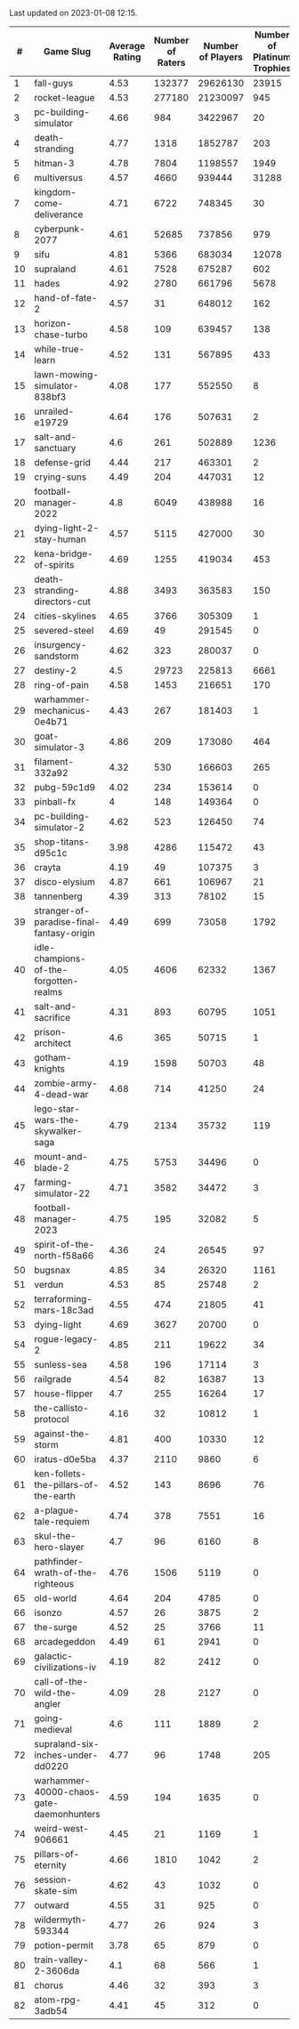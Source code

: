 Last updated on 2023-01-08 12:15.


|#|Game Slug|Average Rating|Number of Raters|Number of Players|Number of Platinum Trophies|Max Rarity (%)|
|---|---|---|---|---|---|---|
|1|fall-guys|4.53|132377|29626130|23915|9|
|2|rocket-league|4.53|277180|21230097|945|77|
|3|pc-building-simulator|4.66|984|3422967|20|48|
|4|death-stranding|4.77|1318|1852787|203|91|
|5|hitman-3|4.78|7804|1198557|1949|47|
|6|multiversus|4.57|4660|939444|31288|76|
|7|kingdom-come-deliverance|4.71|6722|748345|30|30|
|8|cyberpunk-2077|4.61|52685|737856|979|65|
|9|sifu|4.81|5366|683034|12078|96|
|10|supraland|4.61|7528|675287|602|99|
|11|hades|4.92|2780|661796|5678|89|
|12|hand-of-fate-2|4.57|31|648012|162|72|
|13|horizon-chase-turbo|4.58|109|639457|138|88|
|14|while-true-learn|4.52|131|567895|433|93|
|15|lawn-mowing-simulator-838bf3|4.08|177|552550|8|85|
|16|unrailed-e19729|4.64|176|507631|2|8|
|17|salt-and-sanctuary|4.6|261|502889|1236|83|
|18|defense-grid|4.44|217|463301|2|80|
|19|crying-suns|4.49|204|447031|12|66|
|20|football-manager-2022|4.8|6049|438988|16|49|
|21|dying-light-2-stay-human|4.57|5115|427000|30|6|
|22|kena-bridge-of-spirits|4.69|1255|419034|453|94|
|23|death-stranding-directors-cut|4.88|3493|363583|150|90|
|24|cities-skylines|4.65|3766|305309|1|72|
|25|severed-steel|4.69|49|291545|0|5|
|26|insurgency-sandstorm|4.62|323|280037|0|6|
|27|destiny-2|4.5|29723|225813|6661|94|
|28|ring-of-pain|4.58|1453|216651|170|96|
|29|warhammer-mechanicus-0e4b71|4.43|267|181403|1|25|
|30|goat-simulator-3|4.86|209|173080|464|91|
|31|filament-332a92|4.32|530|166603|265|93|
|32|pubg-59c1d9|4.02|234|153614|0|73|
|33|pinball-fx|4|148|149364|0|85|
|34|pc-building-simulator-2|4.62|523|126450|74|74|
|35|shop-titans-d95c1c|3.98|4286|115472|43|97|
|36|crayta|4.19|49|107375|3|23|
|37|disco-elysium|4.87|661|106967|21|28|
|38|tannenberg|4.39|313|78102|15|88|
|39|stranger-of-paradise-final-fantasy-origin|4.49|699|73058|1792|98|
|40|idle-champions-of-the-forgotten-realms|4.05|4606|62332|1367|2|
|41|salt-and-sacrifice|4.31|893|60795|1051|91|
|42|prison-architect|4.6|365|50715|1|30|
|43|gotham-knights|4.19|1598|50703|48|25|
|44|zombie-army-4-dead-war|4.68|714|41250|24|67|
|45|lego-star-wars-the-skywalker-saga|4.79|2134|35732|119|97|
|46|mount-and-blade-2|4.75|5753|34496|0|24|
|47|farming-simulator-22|4.71|3582|34472|3|77|
|48|football-manager-2023|4.75|195|32082|5|80|
|49|spirit-of-the-north-f58a66|4.36|24|26545|97|65|
|50|bugsnax|4.85|34|26320|1161|97|
|51|verdun|4.53|85|25748|2|75|
|52|terraforming-mars-18c3ad|4.55|474|21805|41|46|
|53|dying-light|4.69|3627|20700|0|95|
|54|rogue-legacy-2|4.85|211|19622|34|3|
|55|sunless-sea|4.58|196|17114|3|36|
|56|railgrade|4.54|82|16387|13|98|
|57|house-flipper|4.7|255|16264|17|94|
|58|the-callisto-protocol|4.16|32|10812|1|93|
|59|against-the-storm|4.81|400|10330|12|36|
|60|iratus-d0e5ba|4.37|2110|9860|6|85|
|61|ken-follets-the-pillars-of-the-earth|4.52|143|8696|76|45|
|62|a-plague-tale-requiem|4.74|378|7551|16|91|
|63|skul-the-hero-slayer|4.7|96|6160|8|96|
|64|pathfinder-wrath-of-the-righteous|4.76|1506|5119|0|49|
|65|old-world|4.64|204|4785|0|83|
|66|isonzo|4.57|26|3875|2|57|
|67|the-surge|4.52|25|3766|11|94|
|68|arcadegeddon|4.49|61|2941|0|91|
|69|galactic-civilizations-iv|4.19|82|2412|0|79|
|70|call-of-the-wild-the-angler|4.09|28|2127|0|60|
|71|going-medieval|4.6|111|1889|2|67|
|72|supraland-six-inches-under-dd0220|4.77|96|1748|205|99|
|73|warhammer-40000-chaos-gate-daemonhunters|4.59|194|1635|0|75|
|74|weird-west-906661|4.45|21|1169|1|85|
|75|pillars-of-eternity|4.66|1810|1042|2|81|
|76|session-skate-sim|4.62|43|1032|0|27|
|77|outward|4.55|31|925|0|72|
|78|wildermyth-593344|4.77|26|924|3|15|
|79|potion-permit|3.78|65|879|0|98|
|80|train-valley-2-3606da|4.1|68|566|1|89|
|81|chorus|4.46|32|393|3|86|
|82|atom-rpg-3adb54|4.41|45|312|0|97|
